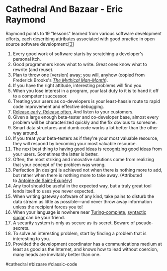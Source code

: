 # Cathedral And Bazaar - Eric Raymond
Raymond points to 19 "lessons" learned from various software development efforts, each describing attributes associated with good practice in open source software development:[[3]](https://en.wikipedia.org/wiki/The_Cathedral_and_the_Bazaar#cite_note-3)

1.  Every good work of software starts by scratching a developer's personal itch.
2.  Good programmers know what to write. Great ones know what to rewrite (and reuse).
3.  Plan to throw one [version] away; you will, anyhow (copied from Frederick Brooks's _[The Mythical Man-Month](https://en.wikipedia.org/wiki/The_Mythical_Man-Month "The Mythical Man-Month")_).
4.  If you have the right attitude, interesting problems will find you.
5.  When you lose interest in a program, your last duty to it is to hand it off to a competent successor.
6.  Treating your users as co-developers is your least-hassle route to rapid code improvement and effective debugging.
7.  [Release early. Release often.](https://en.wikipedia.org/wiki/Release_early,_release_often "Release early, release often") And listen to your customers.
8.  Given a large enough beta-tester and co-developer base, almost every problem will be characterized quickly and the fix obvious to someone.
9.  Smart data structures and dumb code works a lot better than the other way around.
10.  If you treat your beta-testers as if they're your most valuable resource, they will respond by becoming your most valuable resource.
11.  The next best thing to having good ideas is recognizing good ideas from your users. Sometimes the latter is better.
12.  Often, the most striking and innovative solutions come from realizing that your concept of the problem was wrong.
13.  Perfection (in design) is achieved not when there is nothing more to add, but rather when there is nothing more to take away. (Attributed to [Antoine de Saint-Exupéry](https://en.wikipedia.org/wiki/Antoine_de_Saint-Exup%C3%A9ry "Antoine de Saint-Exupéry"))
14.  Any tool should be useful in the expected way, but a truly great tool lends itself to uses you never expected.
15.  When writing gateway software of any kind, take pains to disturb the data stream as little as possible—and never throw away information unless the recipient forces you to!
16.  When your language is nowhere near [Turing-complete](https://en.wikipedia.org/wiki/Turing_completeness "Turing completeness"), [syntactic sugar](https://en.wikipedia.org/wiki/Syntactic_sugar "Syntactic sugar") can be your friend.
17.  A security system is only as secure as its secret. Beware of pseudo-secrets.
18.  To solve an interesting problem, start by finding a problem that is interesting to you.
19.  Provided the development coordinator has a communications medium at least as good as the Internet, and knows how to lead without coercion, many heads are inevitably better than one.

#cathedral
#bizaare
#classic-code